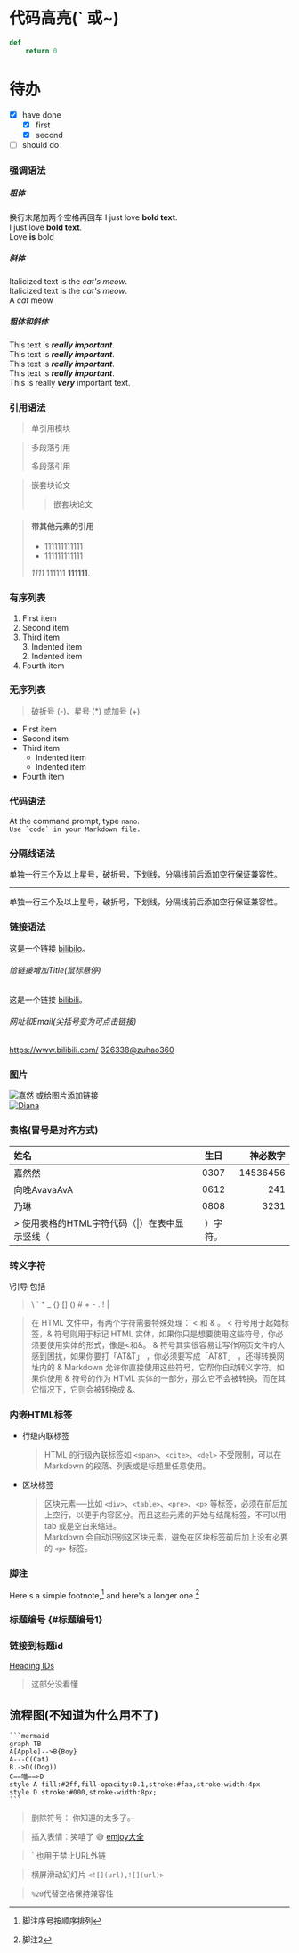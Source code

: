 # 代码高亮(\` 或\~)
```python
def 
    return 0
```

待办
====
- [x] have done
    - [x] first
    - [x] second
- [ ] should do

### 强调语法
##### 粗体
换行末尾加两个空格再回车
I just love **bold text**.  
I just love __bold text__.  
Love **is** bold
##### 斜体
Italicized text is the *cat's meow*.  
Italicized text is the _cat's meow_.  
A *cat* meow
##### 粗体和斜体
This text is ***really important***.  
This text is ___really important___.  
This text is __*really important*__.  
This text is **_really important_**.  
This is really ***very*** important text.  

### 引用语法
> 单引用模块

> 多段落引用
>
> 多段落引用

> 嵌套块论文
>
>> 嵌套块论文

> #### 带其他元素的引用
>
> - 111111111111
> - 111111111111
>
>  *1111* 111111 **111111**.


### 有序列表
1. First item
5. Second item
8. Third item  
    3. Indented item  
    2. Indented item  
4. Fourth item

### 无序列表
> 破折号 (-)、星号 (*) 或加号 (+) 
- First item
- Second item
- Third item
    - Indented item
    - Indented item
- Fourth item

### 代码语法
At the command prompt, type `nano`.  
``Use `code` in your Markdown file.``

### 分隔线语法
单独一行三个及以上星号，破折号，下划线，分隔线前后添加空行保证兼容性。

---

单独一行三个及以上星号，破折号，下划线，分隔线前后添加空行保证兼容性。

### 链接语法
这是一个链接 [bilibilo](https://www.bilibili.com/)。
###### 给链接增加Title(鼠标悬停)
这是一个链接 [bilibili](https://www.bilibili.com/ "霹雳霹雳")。
###### 网址和Email(尖括号变为可点击链接)
<https://www.bilibili.com/>
<326338@zuhao360>

### 图片
![嘉然](https://user-images.githubusercontent.com/100335931/184601183-645ca5b9-f42f-4ff6-8c1b-0e3cc4ffcb1e.png "嘉门")
或给图片添加链接  
[![Diana](https://user-images.githubusercontent.com/100335931/184601183-645ca5b9-f42f-4ff6-8c1b-0e3cc4ffcb1e.png "嘉门")](csdiy.wiki)
### 表格(冒号是对齐方式)
| 姓名   | 生日 |    神必数字 |
| :----- | :--: | -------: |
| 嘉然然 | 0307   | 14536456 |
| 向晚AvavaAvA |  0612  | 241 |
| 乃琳 |  0808  | 3231 |
> 使用表格的HTML字符代码（&#124;）在表中显示竖线（|）字符。
### 转义字符
\引导 包括
> \ \` * _ {} [] () # + - . ! |

> 在 HTML 文件中，有两个字符需要特殊处理： < 和 & 。 < 符号用于起始标签，& 符号则用于标记 HTML 实体，如果你只是想要使用这些符号，你必须要使用实体的形式，像是&lt;和&amp;。
> & 符号其实很容易让写作网页文件的人感到困扰，如果你要打「AT&T」 ，你必须要写成「AT&amp;T」 ，还得转换网址内的 &
> Markdown 允许你直接使用这些符号，它帮你自动转义字符。如果你使用 & 符号的作为 HTML 实体的一部分，那么它不会被转换，而在其它情况下，它则会被转换成 &amp;。

### 内嵌HTML标签
- 行级内联标签
    > HTML 的行级內联标签如 `<span>`、`<cite>`、`<del>` 不受限制，可以在 Markdown 的段落、列表或是标题里任意使用。
- 区块标签
    > 区块元素──比如 `<div>`、`<table>`、`<pre>`、`<p>` 等标签，必须在前后加上空行，以便于内容区分。而且这些元素的开始与结尾标签，不可以用 tab 或是空白来缩进。  
    Markdown 会自动识别这区块元素，避免在区块标签前后加上没有必要的 `<p>` 标签。  
### 脚注
Here's a simple footnote,[^与内容无关] and here's a longer one.[^bignote]

[^与内容无关]: 脚注序号按顺序排列

[^bignote]: 脚注2
### 标题编号 {#标题编号1}
### 链接到标题id
[Heading IDs](#heading-ids)  
> 这部分没看懂  

流程图(不知道为什么用不了)
------
	```mermaid
	graph TB
	A[Apple]-->B{Boy}
	A---C(Cat)
	B.->D((Dog))
	C==喵==>D
	style A fill:#2ff,fill-opacity:0.1,stroke:#faa,stroke-width:4px
	style D stroke:#000,stroke-width:8px;
	```

> 删除符号： ~~你知道的太多了。~~ 

> 插入表情：笑嘻了 :sweat_smile: [emjoy大全](https://gist.github.com/rxaviers/7360908)

> \` 也用于禁止URL外链

> 横屏滑动幻灯片 `<![](url),![](url)>`

> `%20`代替空格保持兼容性
